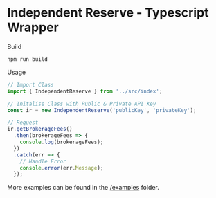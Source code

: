 # Independent Reserve - Typescript Wrapper

Build

`npm run build`

Usage

```typescript
// Import Class
import { IndependentReserve } from '../src/index';

// Initalise Class with Public & Private API Key
const ir = new IndependentReserve('publicKey', 'privateKey');

// Request
ir.getBrokerageFees()
  .then(brokerageFees => {
    console.log(brokerageFees);
  })
  .catch(err => {
    // Handle Error
    console.error(err.Message);
  });
```

More examples can be found in the [/examples](https://github.com/sketchthat/independentreserve/tree/master/examples) folder.
